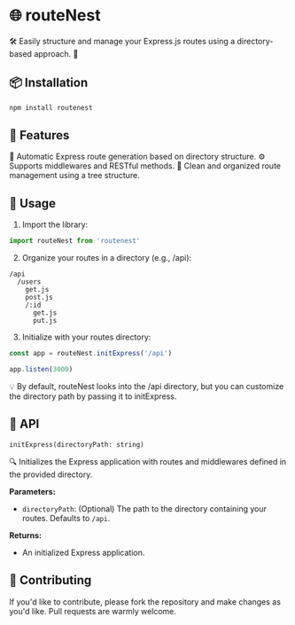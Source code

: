 # 🌐 routeNest

🛠 Easily structure and manage your Express.js routes using a directory-based approach. 🚀

## 📦 Installation

```bash
npm install routenest
```

## 🌟 Features

📂 Automatic Express route generation based on directory structure.
⚙️ Supports middlewares and RESTful methods.
🌲 Clean and organized route management using a tree structure.

## 📖 Usage

1. Import the library:

```javascript
import routeNest from 'routenest'
```

2. Organize your routes in a directory (e.g., /api):

```
/api
  /users
    get.js
    post.js
    /:id
      get.js
      put.js
```

3. Initialize with your routes directory:

```javascript
const app = routeNest.initExpress('/api')

app.listen(3000)
```

💡 By default, routeNest looks into the /api directory, but you can customize the directory path by passing it to initExpress.

## 📘 API

`initExpress(directoryPath: string)`

🔍 Initializes the Express application with routes and middlewares defined in the provided directory.

**Parameters:**

- `directoryPath`: (Optional) The path to the directory containing your routes. Defaults to `/api`.

**Returns:**

- An initialized Express application.

## 🤝 Contributing

If you'd like to contribute, please fork the repository and make changes as you'd like. Pull requests are warmly welcome.
